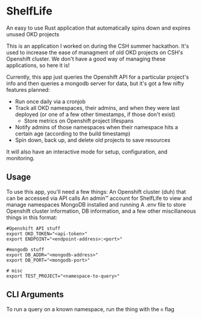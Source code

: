 # ShelfLife
An easy to use Rust application that automatically spins down and expires unused OKD projects

This is an application I worked on during the CSH summer hackathon. It's used to increase the ease of managment of old OKD projects on CSH's Openshift cluster. We don't have a good way of managing these applications, so here it is!

Currently, this app just queries the Openshift API for a particular project's info and then queries a mongodb server for data, but it's got a few nifty features planned:
  - Run once daily via a cronjob
  - Track all OKD namespaces, their admins, and when they were last deployed (or one of a few other timestamps, if those don't exist)
    - Store metrics on Openshift project lifespans
  - Notify admins of those namespaces when their namespace hits a certain age (according to the build timestamp)
  - Spin down, back up, and delete old projects to save resources

It will also have an interactive mode for setup, configuration, and monitoring.

## Usage
To use this app, you'll need a few things:
  An Openshift cluster (duh) that can be accessed via API calls
  An admin™ account for ShelfLife to view and manage namespaces
  MongoDB installed and running
  A .env file to store Openshift cluster information, DB information, and a few other miscillaneous things in this format:
```
#Openshift API stuff
export OKD_TOKEN="<api-token>"
export ENDPOINT="<endpoint-address>:<port>"

#mongodb stuff
export DB_ADDR="<mongodb-address>"
export DB_PORT="<mongodb-port>"

# misc
export TEST_PROJECT="<namespace-to-query>"
```

## CLI Arguments
To run a query on a known namespace, run the thing with the `n` flag
